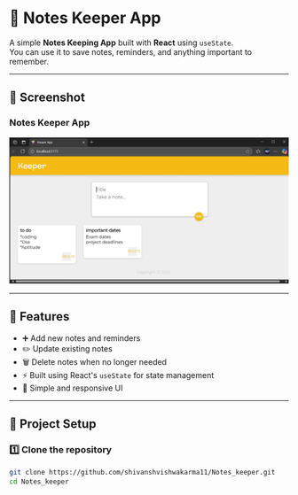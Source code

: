 # 📝 Notes Keeper App

A simple **Notes Keeping App** built with **React** using `useState`.  
You can use it to save notes, reminders, and anything important to remember.

---

## 📸 Screenshot

### Notes Keeper App
![Notes Keeper](https://github.com/shivanshvishwakarma11/Notes_keeper/blob/main/public/Notes_keeper.jpg)

---

## 🚀 Features
- ➕ Add new notes and reminders  
- ✏️ Update existing notes  
- 🗑️ Delete notes when no longer needed  
- ⚡ Built using React's `useState` for state management  
- 📱 Simple and responsive UI  

---

## 📂 Project Setup

### 1️⃣ Clone the repository
```bash
git clone https://github.com/shivanshvishwakarma11/Notes_keeper.git
cd Notes_keeper
